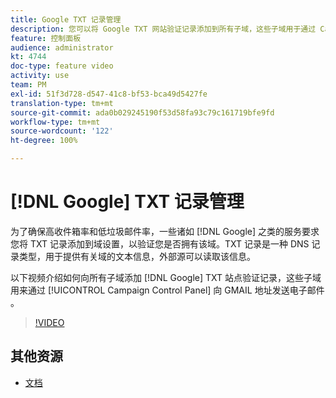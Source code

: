 ```yaml
---
title: Google TXT 记录管理
description: 您可以将 Google TXT 网站验证记录添加到所有子域，这些子域用于通过 Campaign 控制面板向 Gmail 地址发送电子邮件。
feature: 控制面板
audience: administrator
kt: 4744
doc-type: feature video
activity: use
team: PM
exl-id: 51f3d728-d547-41c8-bf53-bca49d5427fe
translation-type: tm+mt
source-git-commit: ada0b029245190f53d58fa93c79c161719bfe9fd
workflow-type: tm+mt
source-wordcount: '122'
ht-degree: 100%

---
```


# [!DNL Google] TXT 记录管理

为了确保高收件箱率和低垃圾邮件率，一些诸如 [!DNL Google] 之类的服务要求您将 TXT 记录添加到域设置，以验证您是否拥有该域。TXT 记录是一种 DNS 记录类型，用于提供有关域的文本信息，外部源可以读取该信息。

以下视频介绍如何向所有子域添加 [!DNL Google] TXT 站点验证记录，这些子域用来通过 [!UICONTROL Campaign Control Panel] 向 GMAIL 地址发送电子邮件 。

>[!VIDEO](https://video.tv.adobe.com/v/32369?quality=12)

## 其他资源

* [文档](https://docs.adobe.com/content/help/zh-Hans/control-panel/using/subdomains-and-certificates/managing-txt-records.html)
